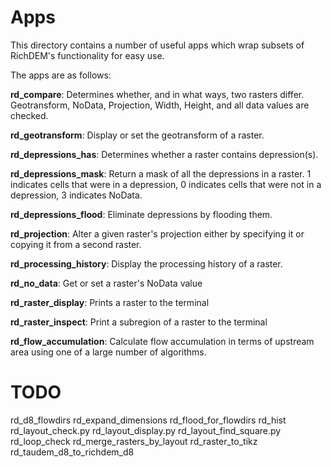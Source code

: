 Apps
====

This directory contains a number of useful apps which wrap subsets of RichDEM's
functionality for easy use.

The apps are as follows:

**rd_compare**: Determines whether, and in what ways, two rasters differ.
                Geotransform, NoData, Projection, Width, Height, and all data 
                values are checked.

**rd_geotransform**: Display or set the geotransform of a raster.

**rd_depressions_has**: Determines whether a raster contains depression(s).

**rd_depressions_mask**: Return a mask of all the depressions in a raster.
                         1 indicates cells that were in a depression,
                         0 indicates cells that were not in a depression,
                         3 indicates NoData.

**rd_depressions_flood**: Eliminate depressions by flooding them.

**rd_projection**: Alter a given raster's projection either by specifying it or
                   copying it from a second raster.

**rd_processing_history**: Display the processing history of a raster.

**rd_no_data**: Get or set a raster's NoData value

**rd_raster_display**: Prints a raster to the terminal

**rd_raster_inspect**: Print a subregion of a raster to the terminal

**rd_flow_accumulation**: Calculate flow accumulation in terms of upstream area
                          using one of a large number of algorithms.

TODO
====

rd_d8_flowdirs
rd_expand_dimensions
rd_flood_for_flowdirs
rd_hist
rd_layout_check.py
rd_layout_display.py
rd_layout_find_square.py
rd_loop_check
rd_merge_rasters_by_layout
rd_raster_to_tikz
rd_taudem_d8_to_richdem_d8
